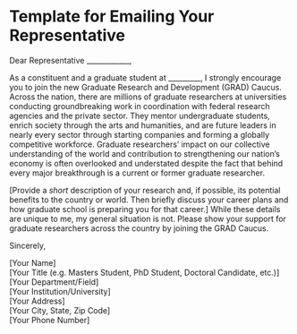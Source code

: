 # Template for Emailing Your Representative


Dear Representative ____________,

As a constituent and a graduate student at _________, I strongly encourage you to join the new Graduate Research and Development (GRAD) Caucus. Across the nation, there are millions of graduate researchers at universities conducting groundbreaking work in coordination with federal research agencies and the private sector. They mentor undergraduate students, enrich society through the arts and humanities, and are future leaders in nearly every sector through starting companies and forming a globally competitive workforce. Graduate researchers’ impact on our collective understanding of the world and contribution to strengthening our nation’s economy is often overlooked and understated despite the fact that behind every major breakthrough is a current or former graduate researcher.

[Provide a *short* description of your research and, if possible, its potential benefits to the country or world. Then briefly discuss your career plans and how graduate school is preparing you for that career.] While these details are unique to me, my general situation is not. Please show your support for graduate researchers across the country by joining the GRAD Caucus.

Sincerely,

[Your Name] <br>
[Your Title (e.g. Masters Student, PhD Student, Doctoral Candidate, etc.)] <br>
[Your Department/Field] <br>
[Your Institution/University] <br>
[Your Address] <br>
[Your City, State, Zip Code] <br>
[Your Phone Number] <br>
